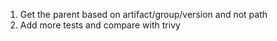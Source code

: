 1. Get the parent based on artifact/group/version and not path
2. Add more tests and compare with trivy
